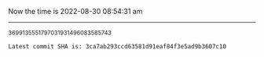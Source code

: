 Now the time is 2022-08-30 08:54:31 am

---

<small>3699135551797031931496083585743</small>

```txt
Latest commit SHA is: 3ca7ab293ccd63581d91eaf84f3e5ad9b3607c10
```
